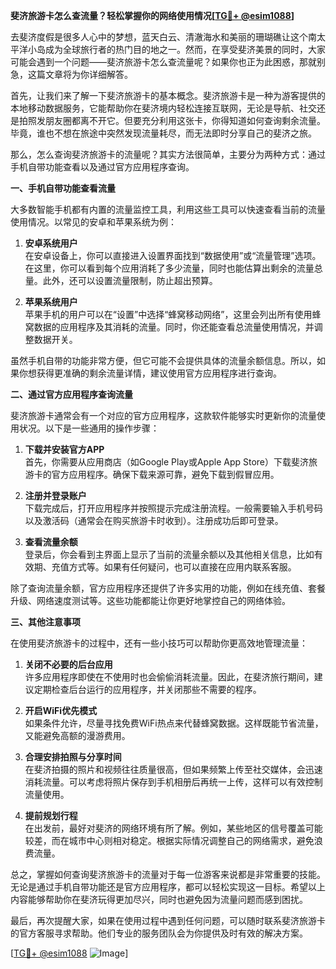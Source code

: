 **斐济旅游卡怎么查流量？轻松掌握你的网络使用情况[[TG💪+ @esim1088](https://t.me/s/esim1088)]**

去斐济度假是很多人心中的梦想，蓝天白云、清澈海水和美丽的珊瑚礁让这个南太平洋小岛成为全球旅行者的热门目的地之一。然而，在享受斐济美景的同时，大家可能会遇到一个问题——斐济旅游卡怎么查流量呢？如果你也正为此困惑，那就别急，这篇文章将为你详细解答。

首先，让我们来了解一下斐济旅游卡的基本概念。斐济旅游卡是一种为游客提供的本地移动数据服务，它能帮助你在斐济境内轻松连接互联网，无论是导航、社交还是拍照发朋友圈都离不开它。但要充分利用这张卡，你得知道如何查询剩余流量。毕竟，谁也不想在旅途中突然发现流量耗尽，而无法即时分享自己的斐济之旅。

那么，怎么查询斐济旅游卡的流量呢？其实方法很简单，主要分为两种方式：通过手机自带功能查看以及通过官方应用程序查询。

**一、手机自带功能查看流量**

大多数智能手机都有内置的流量监控工具，利用这些工具可以快速查看当前的流量使用情况。以常见的安卓和苹果系统为例：

1. **安卓系统用户**  
   在安卓设备上，你可以直接进入设置界面找到“数据使用”或“流量管理”选项。在这里，你可以看到每个应用消耗了多少流量，同时也能估算出剩余的流量总量。此外，还可以设置流量限制，防止超出预算。

2. **苹果系统用户**  
   苹果手机的用户可以在“设置”中选择“蜂窝移动网络”，这里会列出所有使用蜂窝数据的应用程序及其消耗的流量。同时，你还能查看总流量使用情况，并调整数据开关。

虽然手机自带的功能非常方便，但它可能不会提供具体的流量余额信息。所以，如果你想获得更准确的剩余流量详情，建议使用官方应用程序进行查询。

**二、通过官方应用程序查询流量**

斐济旅游卡通常会有一个对应的官方应用程序，这款软件能够实时更新你的流量使用状况。以下是一些通用的操作步骤：

1. **下载并安装官方APP**  
   首先，你需要从应用商店（如Google Play或Apple App Store）下载斐济旅游卡的官方应用程序。确保下载来源可靠，避免下载到假冒应用。

2. **注册并登录账户**  
   下载完成后，打开应用程序并按照提示完成注册流程。一般需要输入手机号码以及激活码（通常会在购买旅游卡时收到）。注册成功后即可登录。

3. **查看流量余额**  
   登录后，你会看到主界面上显示了当前的流量余额以及其他相关信息，比如有效期、充值方式等。如果有任何疑问，也可以直接在应用内联系客服。

除了查询流量余额，官方应用程序还提供了许多实用的功能，例如在线充值、套餐升级、网络速度测试等。这些功能都能让你更好地掌控自己的网络体验。

**三、其他注意事项**

在使用斐济旅游卡的过程中，还有一些小技巧可以帮助你更高效地管理流量：

1. **关闭不必要的后台应用**  
   许多应用程序即使在不使用时也会偷偷消耗流量。因此，在斐济旅行期间，建议定期检查后台运行的应用程序，并关闭那些不需要的程序。

2. **开启WiFi优先模式**  
   如果条件允许，尽量寻找免费WiFi热点来代替蜂窝数据。这样既能节省流量，又能避免高额的漫游费用。

3. **合理安排拍照与分享时间**  
   在斐济拍摄的照片和视频往往质量很高，但如果频繁上传至社交媒体，会迅速消耗流量。可以考虑将照片保存到手机相册后再统一上传，这样可以有效控制流量使用。

4. **提前规划行程**  
   在出发前，最好对斐济的网络环境有所了解。例如，某些地区的信号覆盖可能较差，而在城市中心则相对稳定。根据实际情况调整自己的网络需求，避免浪费流量。

总之，掌握如何查询斐济旅游卡的流量对于每一位游客来说都是非常重要的技能。无论是通过手机自带功能还是官方应用程序，都可以轻松实现这一目标。希望以上内容能够帮助你在斐济玩得更加尽兴，同时也避免因为流量问题而感到困扰。

最后，再次提醒大家，如果在使用过程中遇到任何问题，可以随时联系斐济旅游卡的官方客服寻求帮助。他们专业的服务团队会为你提供及时有效的解决方案。

[[TG💪+ @esim1088](https://t.me/s/esim1088) ![Image](https://i.postimg.cc/4NQfJmqS/Snipaste-2025-05-13-00-14-12.png)]